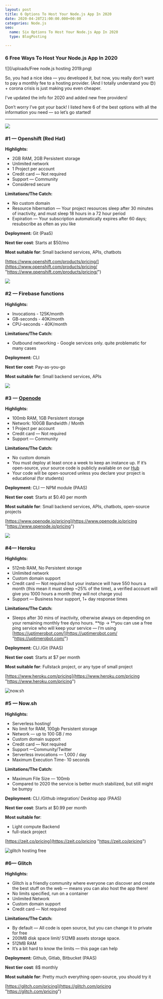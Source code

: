 ```yaml
---
layout: post
title: 6 Options To Host Your Node.js App In 2020
date: 2020-04-28T21:00:00.000+00:00
categories: Node.js
seo:
  name: Six Options To Host Your Node.js App In 2020
  type: BlogPosting

---
```

### 6 Free Ways To Host Your Node.js App In 2020

![](/uploads/Free node.js hosting 2019.png)

So, you had a nice idea — you developed it, but now, you really don’t want to pay a monthly fee to a hosting provider. (And I totally understand you 😍) + corona crisis is just making you even cheaper.

I've updated the info for 2020 and added new free providers!

Don’t worry I’ve got your back! I listed here 6 of the best options with all the information you need — so let’s go started!

***

![](https://cdn-images-1.medium.com/max/800/1*YxUHXJi_3k_hyBxmsu_HIA.png)

### #1 — Openshift (Red Hat)

**Highlights:**

* 2GB RAM, 2GB Persistent storage
* Unlimited network
* 1 Project per account
* Credit card — Not required
* Support — Community
* Considered secure

**Limitations/The Catch:**

* No custom domain
* Resource hibernation — Your project resources sleep after 30 minutes of inactivity, and must sleep 18 hours in a 72 hour period
* Expiration — Your subscription automatically expires after 60 days; resubscribe as often as you like

**Deployment:** Git (PaaS)

**Next tier cost**: Starts at $50/mo

**Most suitable for**: Small backend services, APIs, chatbots

[https://www.openshift.com/products/pricing/](https://www.openshift.com/products/pricing/ "https://www.openshift.com/products/pricing/")

![](https://firebase.google.com/images/social.png)

### #2 — Firebase functions

**Highlights:**

* Invocations - 125K/month
* GB-seconds - 40K/month
* CPU-seconds - 40K/month

**Limitations/The Catch:**

* Outbound networking - Google services only. quite problematic for many cases

**Deployment:** CLI

**Next tier cost**: Pay-as-you-go

**Most suitable for**: Small backend services, APIs

![](https://cdn-images-1.medium.com/max/800/1*kE9kg6ePfffBvXeCzSVm6g.png)

### #3 — [Openode](https://www.openode.io/pricing)

**Highlights:**

* 100mb RAM, 1GB Persistent storage
* Network: 100GB Bandwidth / Month
* 1 Project per account
* Credit card — Not required
* Support — Community

**Limitations/The Catch:**

* No custom domain
* You must deploy at least once a week to keep an instance up. If it’s open-source, your source code is publicly available on our [Hub](https://www.openode.io/hub)
* Your code will be open-sourced unless you declare your project is educational (for students)

**Deployment:** CLI — NPM module (PAAS)

**Next tier cost**: Starts at $0.40 per month

**Most suitable for**: Small backend services, APIs, chatbots, open-source projects

[https://www.openode.io/pricing](https://www.openode.io/pricing "https://www.openode.io/pricing")

![](https://cdn-images-1.medium.com/max/800/1*YXdkLfCaVACGo-w_rx72KA.png)

### #4— Heroku

**Highlights:**

* 512mb RAM, No Persistent storage
* Unlimited network
* Custom domain support
* Credit card — Not required but your instance will have 550 hours a month (this mean it must sleep \~25% of the time), a verified account will give you 1000 hours a month (they will not charge you)
* Support — Business hour support, 1+ day response times

**Limitations/The Catch:**

* Sleeps after 30 mins of inactivity, otherwise always on depending on your remaining monthly free dyno hours. **tip -> **you can use a free ping service who will keep your service — I’m using [https://uptimerobot.com/](https://uptimerobot.com/ "https://uptimerobot.com/")

**Deployment:** CLI /Git (PAAS)

**Next tier cost**: Starts at $7 per month

**Most suitable for**: Fullstack project, or any type of small project

[https://www.heroku.com/pricing](https://www.heroku.com/pricing "https://www.heroku.com/pricing")

![now.sh](https://cdn-images-1.medium.com/max/800/1*31Y6x7fSKfdETiCjAORVbA.png "now.sh")

### #5 — Now.sh

**Highlights:**

* Serverless hosting!
* No limit for RAM, 100gb Persistent storage
* Network — up to 100 GB / mo
* Custom domain support
* Credit card — Not required
* Support —Community/Twitter
* Serverless invocations — 1,000 / day
* Maximum Execution Time- 10 seconds

**Limitations/The Catch:**

* Maximum File Size —  100mb
* Compared to 2020 the service is better much stabilized, but still might be bumpy

**Deployment:** CLI /Github integration/ Desktop app (PAAS)

**Next tier cost**: Starts at $0.99 per month

**Most suitable for**:

* Light compute Backend
* full-stack project

[https://zeit.co/pricing](https://zeit.co/pricing "https://zeit.co/pricing")

![glitch hosting free](https://cdn-images-1.medium.com/max/800/1*crKuSh8BTQdmVaD17hU1cQ.png "glitch hosting")

### #6— Glitch

**Highlights:**

* Glitch is a friendly community where everyone can discover and create the best stuff on the web — means you can also host the app there!
* No limits specified, run on a container
* Unlimited Network
* Custom domain support
* Credit card — Not required

**Limitations/The Catch:**

* By default —  All code is open source, but you can change it to private for free
* 200MB disk space limit/ 512MB assets storage space.
* 512MB RAM
* It’s a bit hard to know the limits — this page can help 

**Deployment:** Github, Gitlab, Bitbucket (PAAS)

**Next tier cost**: 8$ monthly

**Most suitable for**: Pretty much everything open-source, you should try it

[https://glitch.com/pricing](https://glitch.com/pricing "https://glitch.com/pricing")